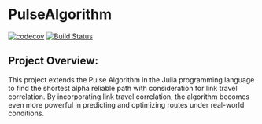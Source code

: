 # PulseAlgorithm
[![codecov](https://codecov.io/github/EstebanLeiva/PulseAlgorithm.jl/graph/badge.svg?token=V25KESN1GB)](https://codecov.io/github/EstebanLeiva/PulseAlgorithm.jl)
[![Build Status](https://github.com/EstebanLeiva/PulseAlgorithm.jl/actions/workflows/CI.yml/badge.svg?branch=master)](https://github.com/EstebanLeiva/PulseAlgorithm.jl/actions/workflows/CI.yml?query=branch%3Amaster)
## Project Overview:

This project extends the Pulse Algorithm in the Julia programming language to find the shortest alpha reliable path with consideration for link travel correlation. By incorporating link travel correlation, the algorithm becomes even more powerful in predicting and optimizing routes under real-world conditions. 
